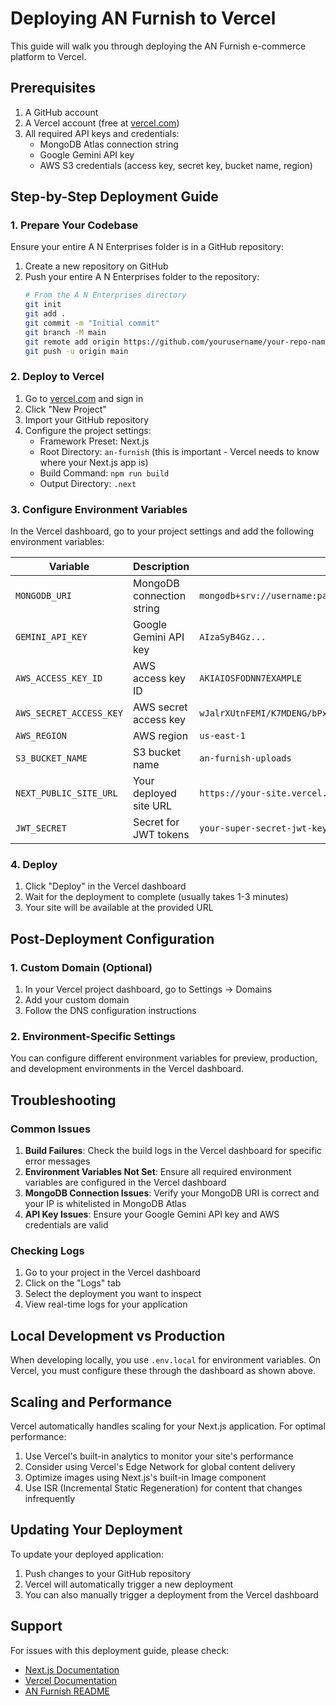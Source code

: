 # Deploying AN Furnish to Vercel

This guide will walk you through deploying the AN Furnish e-commerce platform to Vercel.

## Prerequisites

1. A GitHub account
2. A Vercel account (free at [vercel.com](https://vercel.com))
3. All required API keys and credentials:
   - MongoDB Atlas connection string
   - Google Gemini API key
   - AWS S3 credentials (access key, secret key, bucket name, region)

## Step-by-Step Deployment Guide

### 1. Prepare Your Codebase

Ensure your entire A N Enterprises folder is in a GitHub repository:
1. Create a new repository on GitHub
2. Push your entire A N Enterprises folder to the repository:
   ```bash
   # From the A N Enterprises directory
   git init
   git add .
   git commit -m "Initial commit"
   git branch -M main
   git remote add origin https://github.com/yourusername/your-repo-name.git
   git push -u origin main
   ```

### 2. Deploy to Vercel

1. Go to [vercel.com](https://vercel.com) and sign in
2. Click "New Project"
3. Import your GitHub repository
4. Configure the project settings:
   - Framework Preset: Next.js
   - Root Directory: `an-furnish` (this is important - Vercel needs to know where your Next.js app is)
   - Build Command: `npm run build`
   - Output Directory: `.next`

### 3. Configure Environment Variables

In the Vercel dashboard, go to your project settings and add the following environment variables:

| Variable | Description | Example |
|----------|-------------|---------|
| `MONGODB_URI` | MongoDB connection string | `mongodb+srv://username:password@cluster.mongodb.net/database` |
| `GEMINI_API_KEY` | Google Gemini API key | `AIzaSyB4Gz...` |
| `AWS_ACCESS_KEY_ID` | AWS access key ID | `AKIAIOSFODNN7EXAMPLE` |
| `AWS_SECRET_ACCESS_KEY` | AWS secret access key | `wJalrXUtnFEMI/K7MDENG/bPxRfiCYEXAMPLEKEY` |
| `AWS_REGION` | AWS region | `us-east-1` |
| `S3_BUCKET_NAME` | S3 bucket name | `an-furnish-uploads` |
| `NEXT_PUBLIC_SITE_URL` | Your deployed site URL | `https://your-site.vercel.app` |
| `JWT_SECRET` | Secret for JWT tokens | `your-super-secret-jwt-key` |

### 4. Deploy

1. Click "Deploy" in the Vercel dashboard
2. Wait for the deployment to complete (usually takes 1-3 minutes)
3. Your site will be available at the provided URL

## Post-Deployment Configuration

### 1. Custom Domain (Optional)

1. In your Vercel project dashboard, go to Settings → Domains
2. Add your custom domain
3. Follow the DNS configuration instructions

### 2. Environment-Specific Settings

You can configure different environment variables for preview, production, and development environments in the Vercel dashboard.

## Troubleshooting

### Common Issues

1. **Build Failures**: Check the build logs in the Vercel dashboard for specific error messages
2. **Environment Variables Not Set**: Ensure all required environment variables are configured in the Vercel dashboard
3. **MongoDB Connection Issues**: Verify your MongoDB URI is correct and your IP is whitelisted in MongoDB Atlas
4. **API Key Issues**: Ensure your Google Gemini API key and AWS credentials are valid

### Checking Logs

1. Go to your project in the Vercel dashboard
2. Click on the "Logs" tab
3. Select the deployment you want to inspect
4. View real-time logs for your application

## Local Development vs Production

When developing locally, you use `.env.local` for environment variables. On Vercel, you must configure these through the dashboard as shown above.

## Scaling and Performance

Vercel automatically handles scaling for your Next.js application. For optimal performance:

1. Use Vercel's built-in analytics to monitor your site's performance
2. Consider using Vercel's Edge Network for global content delivery
3. Optimize images using Next.js's built-in Image component
4. Use ISR (Incremental Static Regeneration) for content that changes infrequently

## Updating Your Deployment

To update your deployed application:

1. Push changes to your GitHub repository
2. Vercel will automatically trigger a new deployment
3. You can also manually trigger a deployment from the Vercel dashboard

## Support

For issues with this deployment guide, please check:
- [Next.js Documentation](https://nextjs.org/docs)
- [Vercel Documentation](https://vercel.com/docs)
- [AN Furnish README](./README.md)